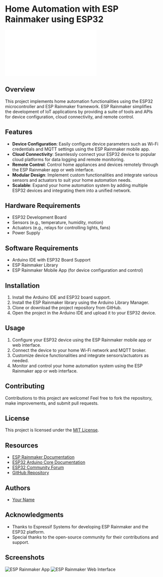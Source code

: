 # Home Automation with ESP Rainmaker using ESP32

![ESP32](./esp32-datasheet/esp32_datasheet_en.pdf)

## Overview

This project implements home automation functionalities using the ESP32 microcontroller and ESP Rainmaker framework. ESP Rainmaker simplifies the development of IoT applications by providing a suite of tools and APIs for device configuration, cloud connectivity, and remote control.

## Features

- **Device Configuration**: Easily configure device parameters such as Wi-Fi credentials and MQTT settings using the ESP Rainmaker mobile app.
- **Cloud Connectivity**: Seamlessly connect your ESP32 device to popular cloud platforms for data logging and remote monitoring.
- **Remote Control**: Control home appliances and devices remotely through the ESP Rainmaker app or web interface.
- **Modular Design**: Implement custom functionalities and integrate various sensors and actuators to suit your home automation needs.
- **Scalable**: Expand your home automation system by adding multiple ESP32 devices and integrating them into a unified network.

## Hardware Requirements

- ESP32 Development Board
- Sensors (e.g., temperature, humidity, motion)
- Actuators (e.g., relays for controlling lights, fans)
- Power Supply

## Software Requirements

- Arduino IDE with ESP32 Board Support
- ESP Rainmaker Library
- ESP Rainmaker Mobile App (for device configuration and control)

## Installation

1. Install the Arduino IDE and ESP32 board support.
2. Install the ESP Rainmaker library using the Arduino Library Manager.
3. Clone or download the project repository from GitHub.
4. Open the project in the Arduino IDE and upload it to your ESP32 device.

## Usage

1. Configure your ESP32 device using the ESP Rainmaker mobile app or web interface.
2. Connect the device to your home Wi-Fi network and MQTT broker.
3. Customize device functionalities and integrate sensors/actuators as needed.
4. Monitor and control your home automation system using the ESP Rainmaker app or web interface.

## Contributing

Contributions to this project are welcome! Feel free to fork the repository, make improvements, and submit pull requests.

## License

This project is licensed under the [MIT License](LICENSE).

## Resources

- [ESP Rainmaker Documentation](https://rainmaker.espressif.com/docs/)
- [ESP32 Arduino Core Documentation](https://docs.espressif.com/projects/arduino-esp32/en/latest/)
- [ESP32 Community Forum](https://esp32.com/)
- [GitHub Repository](https://github.com/your-username/esp32-home-automation)

## Authors

- [Your Name](https://github.com/your-username)

## Acknowledgments

- Thanks to Espressif Systems for developing ESP Rainmaker and the ESP32 platform.
- Special thanks to the open-source community for their contributions and support.

## Screenshots

![ESP Rainmaker App](esp_rainmaker_app.png)
![ESP Rainmaker Web Interface](esp_rainmaker_web.png)
